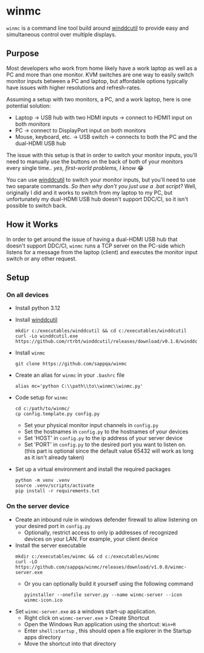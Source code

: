 # winmc

`winmc` is a command line tool build around [winddcutil](https://github.com/rtrbt/winddcutil/) to provide easy and simultaneous control over multiple displays.

## Purpose

Most developers who work from home likely have a work laptop as well as a PC and more than one monitor. KVM switches are one way to easily switch monitor inputs between a PC and laptop, but affordable options typically have issues with higher resolutions and refresh-rates.

Assuming a setup with two monitors, a PC, and a work laptop, here is one potential solution:
- Laptop -> USB hub with two HDMI inputs -> connect to HDMI1 input on both monitors
- PC -> connect to DisplayPort input on both monitors
- Mouse, keyboard, etc. -> USB switch -> connects to both the PC and the dual-HDMI USB hub

The issue with this setup is that in order to switch your monitor inputs, you'll need to manually use the buttons on the back of both of your monitors every single time.. *yes, first-world problems, I know* 😂

You can use [winddcutil](https://github.com/rtrbt/winddcutil/) to switch your monitor inputs, but you'll need to use two separate commands. *So then why don't you just use a .bat script?* Well, originally I did and it works to switch from my laptop to my PC, but unfortunately my dual-HDMI USB hub doesn't support DDC/CI, so it isn't possible to switch back.


## How it Works

In order to get around the issue of having a dual-HDMI USB hub that doesn't support DDC/CI, `winmc` runs a TCP server on the PC-side which listens for a message from the laptop (client) and executes the monitor input switch or any other request.

## Setup

### On all devices

- Install python 3.12
- Install [winddcutil](https://github.com/rtrbt/winddcutil/)

    ```
    mkdir c:/executables/winddcutil && cd c:/executables/winddcutil
    curl -Lo winddcutil.exe https://github.com/rtrbt/winddcutil/releases/download/v0.1.0/winddcutil.x64.exe
    ```
- Install `winmc`

    ```
    git clone https://github.com/sappqa/winmc
    ```
- Create an alias for `winmc` in your `.bashrc` file

    ```
    alias mc='python C:\\path\\to\\winmc\\winmc.py'
    ```

- Code setup for `winmc`
    ```
    cd c:/path/to/winmc/
    cp config.template.py config.py
    ```
    - Set your physical monitor input channels in `config.py`
    - Set the hostnames in `config.py` to the hostnames of your devices
    - Set 'HOST' in `config.py` to the ip address of your server device
    - Set 'PORT' in `config.py` to the desired port you want to listen on. (this part is optional since the default value 65432 will work as long as it isn't already taken)
- Set up a virtual environment and install the required packages
    ```
    python -m venv .venv
    source .venv/scripts/activate
    pip install -r requirements.txt
    ```


### On the server device
- Create an inbound rule in windows defender firewall to allow listening on your desired port in `config.py`
    - Optionally, restrict access to only ip addresses of recognized devices on your LAN. For example, your client device
- Install the server executable
    ```
    mkdir c:/executables/winmc && cd c:/executables/winmc
    curl -LO https://github.com/sappqa/winmc/releases/download/v1.0.0/winmc-server.exe
    ```
    - Or you can optionally build it yourself using the following command
        ```
        pyinstaller --onefile server.py --name winmc-server --icon winmc-icon.ico
        ```
- Set `winmc-server.exe` as a windows start-up application.
    - Right click on `winmc-server.exe` > Create Shortcut
    - Open the Windows Run application using the shortcut: `Win+R`
    - Enter `shell:startup` , this should open a file explorer in the Startup apps directory
    - Move the shortcut into that directory
